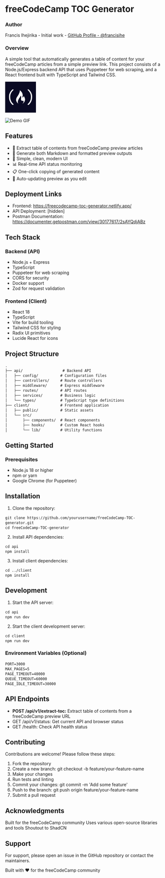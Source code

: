 # freeCodeCamp TOC Generator

### Author
Francis Ihejirika - Initial work - [GitHub Profile - @francisihe](https://github.com/francisihe)

### Overview

A simple tool that automatically generates a table of content for your freeCodeCamp articles from a simple preview link. This project consists of a Node.js/Express backend API that uses Puppeteer for web scraping, and a React frontend built with TypeScript and Tailwind CSS.

<img src="client/public/freeCodeCamp-logo.png" alt="freeCodeCamp TOC Generator" width="100" height="auto">

![Demo GIF](<media/freecodecamp 20TOC 20generator.gif>)

## Features

- 🚀 Extract table of contents from freeCodeCamp preview articles
- 📝 Generate both Markdown and formatted preview outputs
- 🎨 Simple, clean, modern UI
- 📊 Real-time API status monitoring
- 📋 One-click copying of generated content
- 🔄 Auto-updating preview as you edit

## Deployment Links
- Frontend: https://freecodecamp-toc-generator.netlify.app/
- API Deployment: [hidden]
- Postman Documentation: https://documenter.getpostman.com/view/30177617/2sAYQdjABz

## Tech Stack

### Backend (API)
- Node.js + Express
- TypeScript
- Puppeteer for web scraping
- CORS for security
- Docker support
- Zod for request validation

### Frontend (Client)
- React 18
- TypeScript
- Vite for build tooling
- Tailwind CSS for styling
- Radix UI primitives
- Lucide React for icons

## Project Structure
```
.
├── api/                  # Backend API
│   ├── config/          # Configuration files
│   ├── controllers/     # Route controllers
│   ├── middleware/      # Express middleware
│   ├── routes/          # API routes
│   ├── services/        # Business logic
│   └── types/           # TypeScript type definitions
├── client/              # Frontend application
│   ├── public/          # Static assets
│   └── src/
│       ├── components/  # React components
│       ├── hooks/       # Custom React hooks
│       └── lib/         # Utility functions
```

## Getting Started

### Prerequisites
- Node.js 18 or higher
- npm or yarn
- Google Chrome (for Puppeteer)

## Installation

1. Clone the repository:
```
git clone https://github.com/yourusername/freeCodeCamp-TOC-generator.git
cd freeCodeCamp-TOC-generator
``` 

2. Install API dependencies:
```
cd api
npm install
```

3. Install client dependencies:
```
cd ../client
npm install
```

## Development

1. Start the API server:
```
cd api
npm run dev
```

2. Start the client development server:
```
cd client
npm run dev
```

### Environment Variables (Optional)
```
PORT=3000
MAX_PAGES=5
PAGE_TIMEOUT=40000
QUEUE_TIMEOUT=60000
PAGE_IDLE_TIMEOUT=30000
```

## API Endpoints
- **POST /api/v1/extract-toc:** Extract table of contents from a freeCodeCamp preview URL
- GET /api/v1/status: Get current API and browser status
- GET /health: Check API health status

## Contributing
Contributions are welcome! Please follow these steps:

1. Fork the repository
2. Create a new branch: git checkout -b feature/your-feature-name
3. Make your changes
4. Run tests and linting
5. Commit your changes: git commit -m 'Add some feature'
6. Push to the branch: git push origin feature/your-feature-name
7. Submit a pull request


## Acknowledgments
Built for the freeCodeCamp community
Uses various open-source libraries and tools
Shoutout to ShadCN

## Support
For support, please open an issue in the GitHub repository or contact the maintainers.

Built with ❤️ for the freeCodeCamp community

